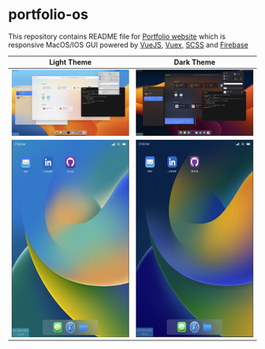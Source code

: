 # portfolio-os

This repository contains README file for [Portfolio website](https://www.alicandirik.com) which is responsive MacOS/IOS GUI powered by [VueJS](https://v3.vuejs.org/), [Vuex](https://vuex.vuejs.org/), [SCSS](https://sass-lang.com/) and [Firebase](https://firebase.google.com/)

|                       Light Theme                       |                        Dark Theme                         |
|:-------------------------------------------------------:|:---------------------------------------------------------:|
|               ![day](./day.webp 'Mac OS')               |              ![night](./night.webp 'Mac OS')              |
| <img src="./day_mobile.webp" alt="IOS" height="400rem"> | <img src="./night_mobile.webp" height="400rem" alt="IOS"> |
